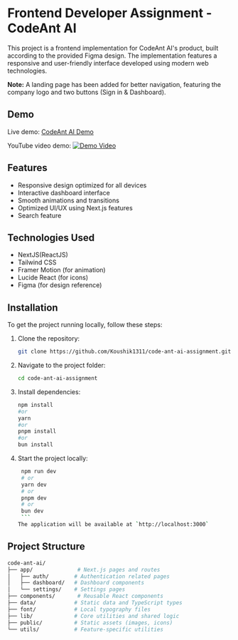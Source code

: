 # Frontend Developer Assignment - CodeAnt AI

This project is a frontend implementation for CodeAnt AI's product, built according to the provided Figma design. The implementation features a responsive and user-friendly interface developed using modern web technologies.

**Note:** A landing page has been added for better navigation, featuring the company logo and two buttons (Sign in & Dashboard).

## Demo

Live demo: [CodeAnt AI Demo](https://code-ant-ai-assignment-nu.vercel.app/)

YouTube video demo: [![Demo Video](https://img.youtube.com/vi/yj5OqUxjfnE/0.jpg)](https://youtu.be/yj5OqUxjfnE)

## Features

- Responsive design optimized for all devices
- Interactive dashboard interface
- Smooth animations and transitions
- Optimized UI/UX using Next.js features
- Search feature

## Technologies Used

- NextJS(ReactJS)
- Tailwind CSS
- Framer Motion (for animation)
- Lucide React (for icons)
- Figma (for design reference)

## Installation

To get the project running locally, follow these steps:

1. Clone the repository:
   ```bash
   git clone https://github.com/Koushik1311/code-ant-ai-assignment.git
   ```
2. Navigate to the project folder:
   ```bash
   cd code-ant-ai-assignment
   ```
3. Install dependencies:
   ```bash
   npm install
   #or
   yarn
   #or
   pnpm install
   #or
   bun install
   ```
4. Start the project locally:
   ````bash
    npm run dev
    # or
    yarn dev
    # or
    pnpm dev
    # or
    bun dev
    ```
   The application will be available at `http://localhost:3000`
   ````

## Project Structure

```bash
code-ant-ai/
├── app/              # Next.js pages and routes
│   ├── auth/        # Authentication related pages
│   ├── dashboard/   # Dashboard components
│   └── settings/    # Settings pages
├── components/       # Reusable React components
├── data/            # Static data and TypeScript types
├── font/            # Local typography files
├── lib/             # Core utilities and shared logic
├── public/          # Static assets (images, icons)
└── utils/           # Feature-specific utilities
```
